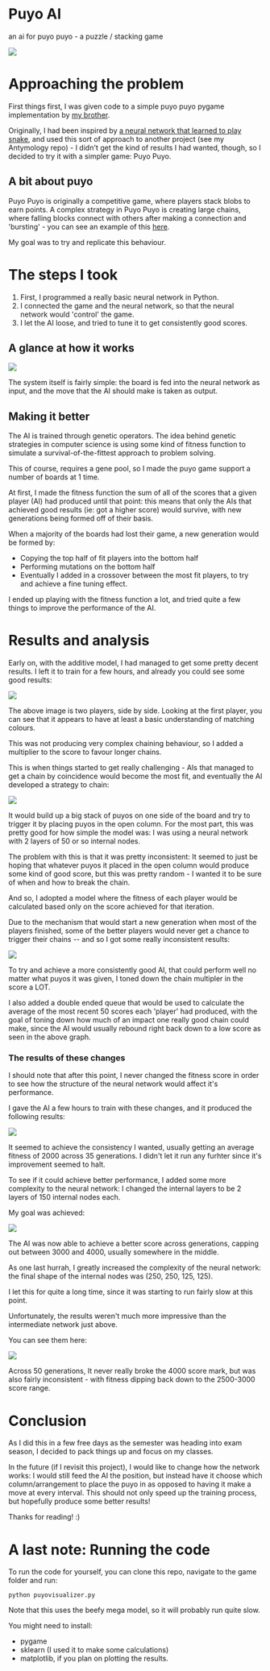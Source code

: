 # Puyo AI
 an ai for puyo puyo - a puzzle / stacking game

![](images/long_training.gif)

# Approaching the problem

First things first, I was given code to a simple puyo puyo pygame implementation by [my brother](https://www.linkedin.com/in/ericjmleclair/).

Originally, I had been inspired by [a neural network that learned to play snake](https://www.youtube.com/watch?v=zIkBYwdkuTk), and used this sort of approach to another project (see my Antymology repo) - I didn't get the kind of results I had wanted, though, so I decided to try it with a simpler game: Puyo Puyo. 

## A bit about puyo

Puyo Puyo is originally a competitive game, where players stack blobs to earn points. A complex strategy in Puyo Puyo is creating large chains, where falling blocks connect with others after making a connection and 'bursting' - you can see an example of this [here](https://www.youtube.com/watch?v=UXNnO20vy-c).

My goal was to try and replicate this behaviour.

# The steps I took

1. First, I programmed a really basic neural network in Python.
2. I connected the game and the neural network, so that the neural network would 'control' the game. 
3. I let the AI loose, and tried to tune it to get consistently good scores.

## A glance at how it works

![](images/glance.jpg)

The system itself is fairly simple: the board is fed into the neural network as input, and the move that the AI should make is taken as output. 

## Making it better

The AI is trained through genetic operators. The idea behind genetic strategies in computer science is using some kind of fitness function to simulate a survival-of-the-fittest approach to problem solving. 

This of course, requires a gene pool, so I made the puyo game support a number of boards at 1 time.

At first, I made the fitness function the sum of all of the scores that a given player (AI) had produced until that point: this means that only the AIs that achieved good results (ie: got a higher score) would survive, with new generations being formed off of their basis.    

When a majority of the boards had lost their game, a new generation would be formed by:

- Copying the top half of fit players into the bottom half
- Performing mutations on the bottom half 
- Eventually I added in a crossover between the most fit players, to try and achieve a fine tuning effect.

I ended up playing with the fitness function a lot, and tried quite a few things to improve the performance of the AI. 

# Results and analysis 

Early on, with the additive model, I had managed to get some pretty decent results. I left it to train for a few hours, and already you could see some good results: 

![](images/understands_color.gif)

The above image is two players, side by side. Looking at the first player, you can see that it appears to have at least a basic understanding of matching colours. 

This was not producing very complex chaining behaviour, so I added a multiplier to the score to favour longer chains. 

This is when things started to get really challenging - AIs that managed to get a chain by coincidence would become the most fit, and eventually the AI developed a strategy to chain: 

![](images/emergence_example.gif)

It would build up a big stack of puyos on one side of the board and try to trigger it by placing puyos in the open column. For the most part, this was pretty good for how simple the model was: I was using a neural network with 2 layers of 50 or so internal nodes. 

The problem with this is that it was pretty inconsistent: It seemed to just be hoping that whatever puyos it placed in the open column would produce some kind of good score, but this was pretty random - I wanted it to be sure of when and how to break the chain. 

And so, I adopted a model where the fitness of each player would be calculated based only on the score achieved for that iteration. 

Due to the mechanism that would start a new generation when most of the players finished, some of the better players would never get a chance to trigger their chains -- and so I got some really inconsistent results: 

![](images/simple_nn_results.png)

To try and achieve a more consistently good AI, that could perform well no matter what puyos it was given, I toned down the chain multipler in the score a LOT.

 I also added a double ended queue that would be used to calculate the average of the most recent 50 scores each 'player' had produced, with the goal of toning down how much of an impact one really good chain could make, since the AI would usually rebound right back down to a low score as seen in the above graph.

 ### The results of these changes

I should note that after this point, I never changed the fitness score in order to see how the structure of the neural network would affect it's performance.

I gave the AI a few hours to train with these changes, and it produced the following results: 

![](images/gen-fitness-buf20-80-4.png)

It seemed to achieve the consistency I wanted, usually getting an average fitness of 2000 across 35 generations. I didn't let it run any furhter since it's improvement seemed to halt. 

To see if it could achieve better performance, I added some more complexity to the neural network: I changed the internal layers to be 2 layers of 150 internal nodes each.

My goal was achieved:

![](images/gen-fitness-pre-cross.png)

The AI was now able to achieve a better score across generations, capping out between 3000 and 4000, usually somewhere in the middle. 

As one last hurrah, I greatly increased the complexity of the neural network: the final shape of the internal nodes was (250, 250, 125, 125). 

I let this for quite a long time, since it was starting to run fairly slow at this point. 

Unfortunately, the results weren't much more impressive than the intermediate network just above.

You can see them here: 

![](images/outputaspng.png)

Across 50 generations, It never really broke the 4000 score mark, but was also fairly inconsistent - with fitness dipping back down to the 2500-3000 score range. 

# Conclusion

As I did this in a few free days as the semester was heading into exam season, I decided to pack things up and focus on my classes. 

In the future (if I revisit this project), I would like to change how the network works: I would still feed the AI the position, but instead have it choose which column/arrangement to place the puyo in as opposed to having it make a move at every interval. This should not only speed up the training process, but hopefully produce some better results! 

Thanks for reading! :) 


# A last note: Running the code 

To run the code for yourself, you can clone this repo, navigate to the game folder and run: 

`python puyovisualizer.py`

Note that this uses the beefy mega model, so it will probably run quite slow. 

You might need to install:

- pygame
- sklearn (I used it to make some calculations)
- matplotlib, if you plan on plotting the results.  




